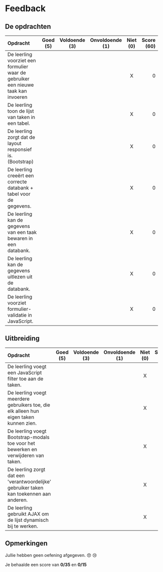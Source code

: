 # Feedback #
## De opdrachten ##
| Opdracht | Goed (5) | Voldoende (3) | Onvoldoende (1) | Niet (0) | Score (60)|
| :------- | :---: | :---------: | :-----------: | :----: |---:|
| De leerling voorziet een formulier waar de gebruiker een nieuwe taak kan invoeren | | | |X |0 |
| De leerling toon de lijst van taken in een tabel.  | | | | X |0 |
| De leerling zorgt dat de layout responsief is. (Bootstrap)  | | | | X |0 |
| De leerling creeërt een correcte databank + tabel voor de gegevens. | | | |X |0 |
| De leerling kan de gegevens van een taak bewaren in een databank. | | | | X |0 |
| De leerling kan de gegevens uitlezen uit de databank. | | | | X |0 |
| De leerling voorziet formulier-validatie in JavaScript. | | | | X |0 |

## Uitbreiding ##
| Opdracht | Goed (5) | Voldoende (3) | Onvoldoende (1) | Niet (0)| Score (15)|
| :------- | :---: | :---------: | :-----------: | :----: |---:|
| De leerling voegt een JavaScript filter toe aan de taken. ||||X |0 |
| De leerling voegt meerdere gebruikers toe, die elk alleen hun eigen taken kunnen zien.||||X |0 |
| De leerling voegt Bootstrap-modals toe voor het bewerken en verwijderen van taken.||||X |0 |
| De leerling zorgt dat een 'verantwoordelijke' gebruiker taken kan toekennen aan anderen. ||||X |0 |
| De leerling gebruikt AJAX om de lijst dynamisch bij te werken.||||X |0 |

## Opmerkingen ##
Jullie hebben geen oefening afgegeven. :disappointed: :cry:

Je behaalde een score van __0/35__ en __0/15__
